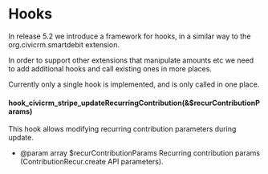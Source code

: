 # Hooks

In release 5.2 we introduce a framework for hooks, in a similar way to the org.civicrm.smartdebit extension.

In order to support other extensions that manipulate amounts etc we need to add additional hooks and call existing ones in more places.

Currently only a single hook is implemented, and is only called in one place. 

#### hook_civicrm_stripe_updateRecurringContribution(&$recurContributionParams)
This hook allows modifying recurring contribution parameters during update.

* @param array $recurContributionParams Recurring contribution params (ContributionRecur.create API parameters).
